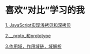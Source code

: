 # 喜欢“对比”学习的我

[1. JavaScript实现浅拷贝和深拷贝](https://github.com/chenchenyuyu/js-accumulation/issues/1)

[2.__proto_和prototype](http://cychenyu.com/2017/03/18/prototype%EF%BC%88%E6%98%BE%E5%BC%8F%E5%8E%9F%E5%9E%8B%EF%BC%89/)

[3.作用域，作用域链，域解析](http://cychenyu.com/2016/08/18/%E4%BD%9C%E7%94%A8%E5%9F%9F%EF%BC%8C%E4%BD%9C%E7%94%A8%E5%9F%9F%E9%93%BE%EF%BC%8C%E5%9F%9F%E8%A7%A3%E6%9E%90/)
